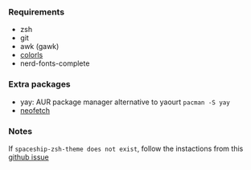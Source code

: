 ### Requirements

- zsh
- git
- awk (gawk)
- [colorls](https://github.com/athityakumar/colorls)
- nerd-fonts-complete

### Extra packages

- yay: AUR package manager alternative to yaourt
`pacman -S yay`
- [neofetch](https://github.com/dylanaraps/neofetch)

### Notes

If `spaceship-zsh-theme does not exist`, follow the instactions from this [github issue](https://github.com/denysdovhan/spaceship-zsh-theme/issues/208#issuecomment-337454574)
